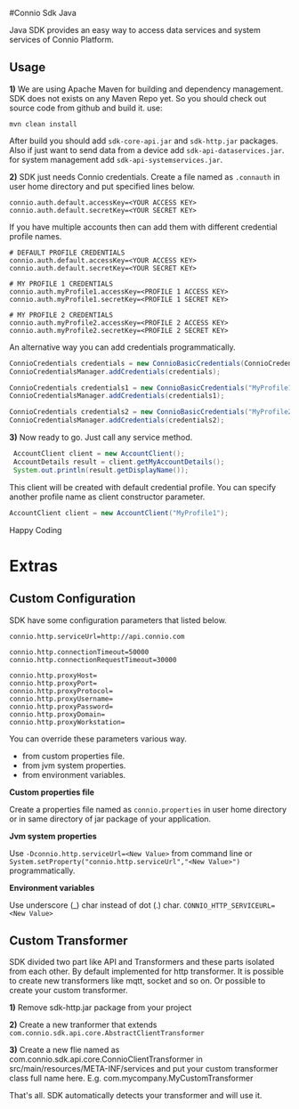 #Connio Sdk Java

Java SDK provides an easy way to access data services and system services of Connio Platform.

## Usage

**1)** We are using Apache Maven for building and dependency management. SDK does not exists on any Maven Repo yet. So you should check out source code from github and build it. use:

```
mvn clean install
```

After build you should add `sdk-core-api.jar` and `sdk-http.jar` packages. Also if just want to send data from a device add `sdk-api-dataservices.jar`. for system management add `sdk-api-systemservices.jar`.


**2)** SDK just needs Connio credentials. Create a file named as `.connauth` in user home directory and put specified lines below.

```
connio.auth.default.accessKey=<YOUR ACCESS KEY>
connio.auth.default.secretKey=<YOUR SECRET KEY>
```

If you have multiple accounts then can add them with different credential profile names.

```
# DEFAULT PROFILE CREDENTIALS
connio.auth.default.accessKey=<YOUR ACCESS KEY>
connio.auth.default.secretKey=<YOUR SECRET KEY>

# MY PROFILE 1 CREDENTIALS
connio.auth.myProfile1.accessKey=<PROFILE 1 ACCESS KEY>
connio.auth.myProfile1.secretKey=<PROFILE 1 SECRET KEY>

# MY PROFILE 2 CREDENTIALS
connio.auth.myProfile2.accessKey=<PROFILE 2 ACCESS KEY>
connio.auth.myProfile2.secretKey=<PROFILE 2 SECRET KEY>

```

An alternative way you can add credentials programmatically.

```java
ConnioCredentials credentials = new ConnioBasicCredentials(ConnioCredentials.DEFAULT_PROFILE, "<YOUR ACCESS KEY>", "<YOUR SECRET KEY>");
ConnioCredentialsManager.addCredentials(credentials);

ConnioCredentials credentials1 = new ConnioBasicCredentials("MyProfile1", "<PROFILE 1 ACCESS KEY>", "<PROFILE 1 SECRET KEY>");
ConnioCredentialsManager.addCredentials(credentials1);

ConnioCredentials credentials2 = new ConnioBasicCredentials("MyProfile2", "<PROFILE 2 ACCESS KEY>", "<PROFILE 2 SECRET KEY>");
ConnioCredentialsManager.addCredentials(credentials2);
```

**3)** Now ready to go. Just call any service method.

```java
 AccountClient client = new AccountClient();
 AccountDetails result = client.getMyAccountDetails();
 System.out.println(result.getDisplayName());
```

This client will be created with default credential profile. You can specify another profile name as client constructor parameter.

```java
AccountClient client = new AccountClient("MyProfile1");
```

Happy Coding



# Extras

## Custom Configuration

SDK have some configuration parameters that listed below.

```
connio.http.serviceUrl=http://api.connio.com

connio.http.connectionTimeout=50000
connio.http.connectionRequestTimeout=30000

connio.http.proxyHost=
connio.http.proxyPort=
connio.http.proxyProtocol=
connio.http.proxyUsername=
connio.http.proxyPassword=
connio.http.proxyDomain=
connio.http.proxyWorkstation=
```

You can override these parameters various way.

* from custom properties file.
* from jvm system properties.
* from environment variables.

**Custom properties file**

Create a properties file named as `connio.properties` in user home directory or in same directory of jar package of your application.

**Jvm system properties**

Use `-Dconnio.http.serviceUrl=<New Value>` from command line or `System.setProperty("connio.http.serviceUrl","<New Value>")` programmatically.

**Environment variables**

Use underscore (_) char instead of dot (.) char. `CONNIO_HTTP_SERVICEURL=<New Value>`


## Custom Transformer

SDK divided two part like API and Transformers and these parts isolated from each other. By default implemented for http transformer. It is possible to create new transformers like mqtt, socket and so on. Or possible to create your custom transformer.

**1)** Remove sdk-http.jar package from your project

**2)** Create a new tranformer that extends `com.connio.sdk.api.core.AbstractClientTransformer`

**3)** Create a new flie named as com.connio.sdk.api.core.ConnioClientTransformer in src/main/resources/META-INF/services and put your custom transformer class full name here. E.g. com.mycompany.MyCustomTransformer

That's all. SDK automatically detects your transformer and will use it.

